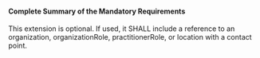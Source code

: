 #### Complete Summary of the Mandatory Requirements

This extension is optional. If used, it SHALL include a reference to an organization, organizationRole, practitionerRole, or location with a contact point.
